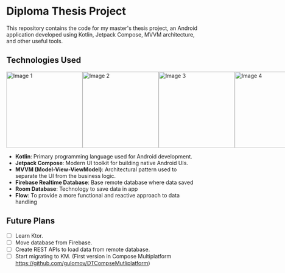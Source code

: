 # Diploma Thesis Project

This repository contains the code for my master's thesis project, an Android application developed
using Kotlin,
Jetpack Compose, MVVM architecture, and other useful tools.

## Technologies Used

<div style="display:flex; justify-content:space-between;">
  <img src="https://asset.brandfetch.io/id8oU9wOdk/idritPOXtM.png" alt="Image 1" width="200" height="200">
  <img src="https://blogger.googleusercontent.com/img/b/R29vZ2xl/AVvXsEjC97Z8BResg5dlPqczsRCFhP6zewWX0X0e7fVPG-G7PuUZwwZVsi9OPoqJYkgqT2h0FI95SsmWzVEgpt8b8HAqFiIxZ98TFtY4lE0b8UrtVJ2HrJebRwl6C9DslsQDl9KnBIrdHS6LtkY/s1600/jetpack+compose+icon_RGB.png" alt="Image 2" width="200" height="200">
  <img src="https://geekstand.top/wp-content/uploads/2021/05/mvv.png" alt="Image 3" width="200" height="200">
  <img src="https://cdn.icon-icons.com/icons2/2699/PNG/512/firebase_logo_icon_168209.png" alt="Image 4" width="200" height="200">
  <img src="https://encrypted-tbn0.gstatic.com/images?q=tbn:ANd9GcQC_gBfVJ7tHW6UyCrIHqK9aDPkgsBRE-2SotEM0EAbyQ&s" alt="Image 5" width="200" height="200">
</div>

- **Kotlin**: Primary programming language used for Android development.
- **Jetpack Compose**: Modern UI toolkit for building native Android UIs.
- **MVVM (Model-View-ViewModel)**: Architectural pattern used to separate the UI from the business
  logic.
- **Firebase Realtime Database**: Base remote database where data saved
- **Room Database**: Technology to save data in app
- **Flow**: To provide a more functional and reactive approach to data handling

## Future Plans

- [ ] Learn Ktor.
- [ ] Move database from Firebase.
- [ ] Create REST APIs to load data from remote database.
- [ ] Start migrating to KM. (First version in Compose
  Multiplatform https://github.com/gulomov/DTCompseMutliplatform)
